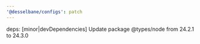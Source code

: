```yaml
---
'@desselbane/configs': patch
---
```


deps: [minor|devDependencies] Update package @types/node from 24.2.1 to 24.3.0
